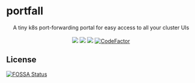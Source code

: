 # portfall

<p align="center">
A tiny k8s port-forwarding portal for easy access to all your cluster UIs
<br/><br/>
<a href="https://goreportcard.com/report/github.com/rekon-oss/portfall"><img src="https://goreportcard.com/badge/github.com/rekon-oss/portfall"/></a>
<a href="https://github.com/rekon-oss/portfall/blob/master/LICENSE"><img src="https://img.shields.io/badge/License-MIT-blue.svg"></a>
<a href="https://app.fossa.io/projects/git%2Bgithub.com%2Frekon-oss%2Fportfall?ref=badge_shield" alt="FOSSA Status"><img src="https://app.fossa.io/api/projects/git%2Bgithub.com%2Frekon-oss%2Fportfall.svg?type=shield"/></a>
  <a href="https://www.codefactor.io/repository/github/rekon-oss/portfall"><img src="https://www.codefactor.io/repository/github/rekon-oss/portfall/badge" alt="CodeFactor" /></a>
</p>


## License
[![FOSSA Status](https://app.fossa.io/api/projects/git%2Bgithub.com%2Frekon-oss%2Fportfall.svg?type=large)](https://app.fossa.io/projects/git%2Bgithub.com%2Frekon-oss%2Fportfall?ref=badge_large)